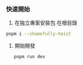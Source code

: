 
### 快速開始
1. 在独立專案安裝包 
在根目錄
```bash
pnpm i --shamefully-hoist
```
1. 開始開發
```bash
   pnpm run dev
```